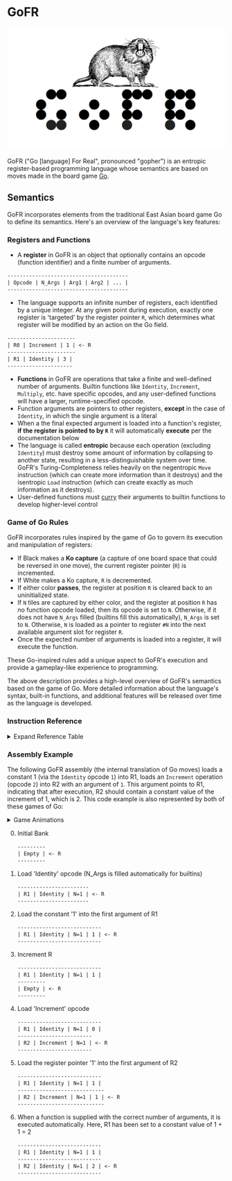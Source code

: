 # GoFR

![GoFR Logo](media/gofr_logo.png)

GoFR ("Go [language] For Real", pronounced "gopher") is an entropic register-based programming language whose semantics are based on moves made in the board game [Go](https://en.wikipedia.org/wiki/Go_(game)).

## Semantics

GoFR incorporates elements from the traditional East Asian board game Go to define its semantics. Here's an overview of the language's key features:

### Registers and Functions

- A **register** in GoFR is an object that optionally contains an opcode (function identifier) and a finite number of arguments.
```
---------------------------------------
| Opcode | N_Args | Arg1 | Arg2 | ... |
---------------------------------------
```
- The language supports an infinite number of registers, each identified by a unique integer. At any given point during execution, exactly one register is 'targeted' by the register pointer `R`, which determines what register will be modified by an action on the Go field.
```
----------------------
| R0 | Increment | 1 | <- R
----------------------
| R1 | Identity | 3 |
---------------------
```
- **Functions** in GoFR are operations that take a finite and well-defined number of arguments. Builtin functions like `Identity`, `Increment`, `Multiply`, etc. have specific opcodes, and any user-defined functions will have a larger, runtime-specified opcode. 
- Function arguments are pointers to other registers, **except** in the case of `Identity`, in which the single argument is a literal
- When a the final expected argument is loaded into a function's register, **if the register is pointed to by `R`** it will automatically **execute** per the documentation below
- The language is called **entropic** because each operation (excluding `Identity`) must destroy some amount of information by collapsing to another state, resulting in a less-distinguishable system over time. GoFR's Turing-Completeness relies heavily on the negentropic `Move` instruction (which can create more information than it destroys) and the isentropic `Load` instruction (which can create exactly as much information as it destroys).
- User-defined functions must [curry](https://en.wikipedia.org/wiki/Currying) their arguments to builtin functions to develop higher-level control

### Game of Go Rules

GoFR incorporates rules inspired by the game of Go to govern its execution and manipulation of registers:

- If Black makes a **Ko capture** (a capture of one board space that could be reversed in one move), the current register pointer (`R`) is incremented.
- If White makes a Ko capture, `R` is decremented.
- If either color **passes**, the register at position `R` is cleared back to an uninitialized state.
- If `N` tiles are captured by either color, and the register at position `R` has no function opcode loaded, then its opcode is set to `N`. Otherwise, if it does not have `N_Args` filled (builtins fill this automatically), `N_Args` is set to `N`. Otherwise, `N` is loaded as a pointer to register `#N` into the next available argument slot for register `R`.
- Once the expected number of arguments is loaded into a register, it will execute the function.

These Go-inspired rules add a unique aspect to GoFR's execution and provide a gameplay-like experience to programming.

The above description provides a high-level overview of GoFR's semantics based on the game of Go. More detailed information about the language's syntax, built-in functions, and additional features will be released over time as the language is developed.

### Instruction Reference 

<details>
    <summary> Expand Reference Table</summary>

| n | Name | N_Args | Description | Collapsed State |
|---|---|---|---|---|
| 1 | `Identity` | 1 | A special function for many reasons: it does not get executed, and its argument is a constant value rather than a pointer. If a data load is executed in Go while `R` points to an Identity instruction, it will be overwritten with the new value | `Identity` is already in its collapsed state |
| 2 | `Jump` | 1 | Jumps to the register pointed at by its argument | The `Empty` register |
| 3 | `Move` | 3 | Copies the contents of all registers in the range `[Arg1:Arg2]` to `Arg3`. E.g. if `Move 1 5 6` is executed, registers `R1`, `R2`, `R3`, `R4`, and `R5` will be copied to positions `R6`, `R7`, `R8`, `R9`, and `R10` - maintaining their order | `Identity (Arg2 - Arg1 + 1)` |
| 4 | `Load` | 2 | Loads the data from an `Identity` pointed at by `Arg1` into the next available slot at register `Arg2`, acting like a Go capture. `Load` allows for preparing instructions for `JumpAndExec` as it does not execute fully-loaded functions automatically | `Identity (data @ Arg1)` |
| 5 | `Increment` | 1 | Increments the value pointed at by its argument (will soon be deprecated in favor of Add) | The `Empty` register |
| 6 | `Decrement` | 1 | Decrements the value pointed at by its argument (will soon be deprecated in favor of Subtract) | The `Empty` register |
<!-- | 4 | Move | 2 | Copy the contents of the register at Arg1 to the register at Arg2 |
| 5 | JumpAndExec | 1 | [See description below](#jumpandexec) |
| 6 | Break | 1 | Breaks JumpAndExec loop | -->

#### JumpAndExec

To maintain Turing-Completeness, `JumpAndExec` and `Break` functions are planned. `JumpAndExec` will jump to register `Arg1` and sequentially execute registers until it reaches a `Break` instruction.

</details>

### Assembly Example

The following GoFR assembly (the internal translation of Go moves) loads a 
constant 1 (via the `Identity` opcode `1`) into R1, loads an `Increment` operation
(opcode `2`) into R2 with an argument of `1`. This argument points to R1, indicating
that after execution, R2 should contain a constant value of the increment of 1, 
which is 2. This code example is also represented by both of these games of Go: 
<details>
    <summary>Game Animations</summary>

| Step in ASM | Move in Game |
|---|---|
| 1 | 7 |
| 2 | 17 |
| 3 | 19 | 
| 4 | 24 |
| 5 | 25 |

![assembly example gif](media/asm_demo/demo-1.gif)

| Step in ASM | Move in Game |
|---|---|
| 1 | 3 |
| 2 | 12 |
| 3 | 13 | 
| 4 | 17 |
| 5 | 19 |

![assembly example gif](media/asm_demo/demo-2.gif)

</details>

0. Initial Bank
    ```
    ---------
    | Empty | <- R
    ---------
    ```
1. Load 'Identity' opcode (N_Args is filled automatically for builtins)
    ```
    -----------------------
    | R1 | Identity | N=1 | <- R
    -----------------------
    ```
2. Load the constant '1' into the first argument of R1
    ```
    ---------------------------
    | R1 | Identity | N=1 | 1 | <- R
    ---------------------------
    ```
3. Increment R
    ```
    ---------------------------
    | R1 | Identity | N=1 | 1 |
    ---------
    | Empty | <- R
    ---------
    ```
4. Load 'Increment' opcode
    ```
    ---------------------------
    | R1 | Identity | N=1 | 0 |
    ------------------------
    | R2 | Increment | N=1 | <- R
    ------------------------
    ```
5. Load the register pointer '1' into the first argument of R2
    ```
    ---------------------------
    | R1 | Identity | N=1 | 1 |
    ----------------------------
    | R2 | Increment | N=1 | 1 | <- R
    ----------------------------
    ```
6. When a function is supplied with the correct number of arguments, it is executed automatically. Here, R1 has been set to a constant value of 1 + 1 = 2
    ```
    ---------------------------
    | R1 | Identity | N=1 | 1 |
    ---------------------------
    | R2 | Identity | N=1 | 2 | <- R
    ---------------------------
    ```
